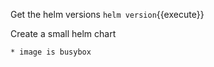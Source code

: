 Get the helm versions 
`helm version`{{execute}}

Create a small helm chart 
```
* image is busybox
```